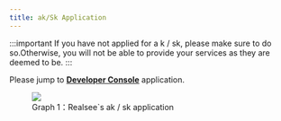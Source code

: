 ```yaml
---
title: ak/Sk Application
---
```


:::important
If you have not applied for a k / sk, please make sure to do so.Otherwise, you will not be able to provide your services as they are deemed to be.
:::

Please jump to **[Developer Console](https://developers.realsee.com/console)** application.

<figure>
  <div style={{display: 'flex',     background: 'white',
    justifyContent: 'center',
    alignItems: 'center',}}>
    <div style={{flex:1}}><img style={{width:'100%'}} src="//vrlab-public.ljcdn.com/common/file/web/75668c85-2e19-44f1-b43a-0d2e550c0e8d.png" /></div>
  </div>
  <figcaption>Graph 1：Realsee`s ak / sk application</figcaption>
</figure>
